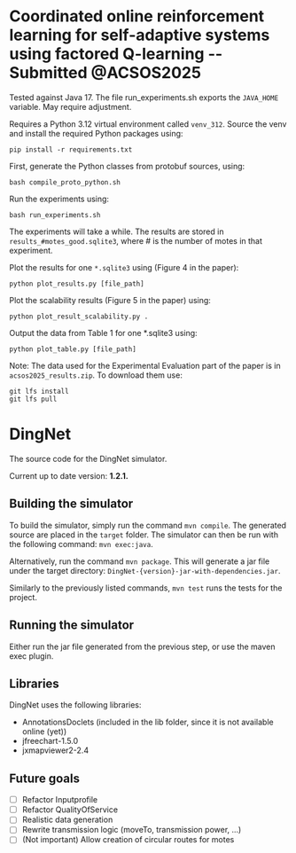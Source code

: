 # Coordinated online reinforcement learning for self-adaptive systems using factored Q-learning -- Submitted @ACSOS2025

Tested against Java 17. The file run_experiments.sh exports the
`JAVA_HOME` variable.  May require adjustment.


Requires a Python 3.12 virtual environment called `venv_312`. Source the
venv and install the required Python packages using:

```
pip install -r requirements.txt
```
First, generate the Python classes from protobuf sources, using:

```
bash compile_proto_python.sh
```

Run the experiments using:

```
bash run_experiments.sh
```

The experiments will take a while. The results are stored in
`results_#motes_good.sqlite3`, where # is the number of motes in that
experiment.

Plot the results for one `*.sqlite3` using (Figure 4 in the paper):

```
python plot_results.py [file_path]
```

Plot the scalability results (Figure 5 in the paper) using:

```
python plot_result_scalability.py .
```

Output the data from Table 1 for one *.sqlite3 using:

```
python plot_table.py [file_path]
```

Note: The data used for the Experimental Evaluation part of the paper
is in `acsos2025_results.zip`. To download them use:

```
git lfs install
git lfs pull
```

# DingNet
The source code for the DingNet simulator.

Current up to date version: **1.2.1.**


## Building the simulator

To build the simulator, simply run the command `mvn compile`. The generated source are placed in the `target` folder.
The simulator can then be run with the following command: `mvn exec:java`.

Alternatively, run the command `mvn package`. This will generate a jar file under the target directory: `DingNet-{version}-jar-with-dependencies.jar`.

Similarly to the previously listed commands, `mvn test` runs the tests for the project.

## Running the simulator

Either run the jar file generated from the previous step, or use the maven exec plugin.
<!-- A jar file is exported to the folder DingNetExe which also contains the correct file structure. Run the jar file to run the simulator.
The simulator can also be started from the main method in the MainGUI class. -->



## Libraries

DingNet uses the following libraries:
- AnnotationsDoclets (included in the lib folder, since it is not available online (yet))
- jfreechart-1.5.0
- jxmapviewer2-2.4


## Future goals

- [ ] Refactor Inputprofile
- [ ] Refactor QualityOfService
- [ ] Realistic data generation
- [ ] Rewrite transmission logic (moveTo, transmission power, ...)
- [ ] \(Not important) Allow creation of circular routes for motes
